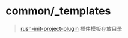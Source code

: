 # common/_templates

> [rush-init-project-plugin](https://github.com/bytesfriends/rush-plugins/tree/main/rush-plugins/rush-init-project-plugin) 插件模板存放目录